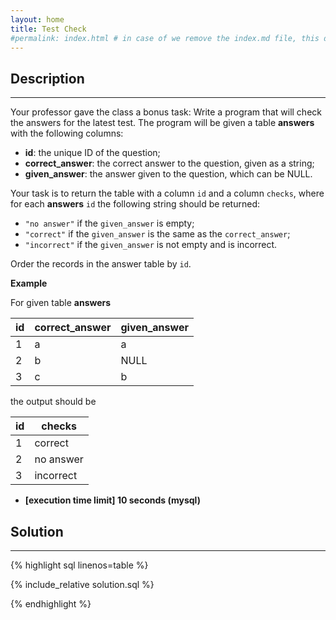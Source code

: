 ```yaml
---
layout: home
title: Test Check
#permalink: index.html # in case of we remove the index.md file, this doc will be the index page
---
```


<div class="row">
<div class="columnStmt" markdown="1">

## Description

---

Your professor gave the class a bonus task: Write a program that will check the answers for the latest test. The program will be given a table **answers** with the following columns:

- **id**: the unique ID of the question;
- **correct_answer**: the correct answer to the question, given as a string;
- **given_answer**: the answer given to the question, which can be NULL.

Your task is to return the table with a column <code>id</code> and a column <code>checks</code>, where for each **answers** <code>id</code> the following string should be returned:

- <code>"no answer"</code> if the <code>given_answer</code> is empty;
- <code>"correct"</code> if the <code>given_answer</code> is the same as the <code>correct_answer</code>;
- <code>"incorrect"</code> if the <code>given_answer</code> is not empty and is incorrect.

Order the records in the answer table by <code>id</code>.

**Example**

For given table **answers**

| id  | correct_answer | given_answer |
| --- | -------------- | ------------ |
| 1   | a              | a            |
| 2   | b              | NULL         |
| 3   | c              | b            |

the output should be

| id  | checks    |
| --- | --------- |
| 1   | correct   |
| 2   | no answer |
| 3   | incorrect |

- **[execution time limit] 10 seconds (mysql)**

</div>
<div class="columnSol" markdown="1">

## Solution

---

{% highlight sql linenos=table %}

{% include_relative solution.sql %}

{% endhighlight %}

</div>
</div>
